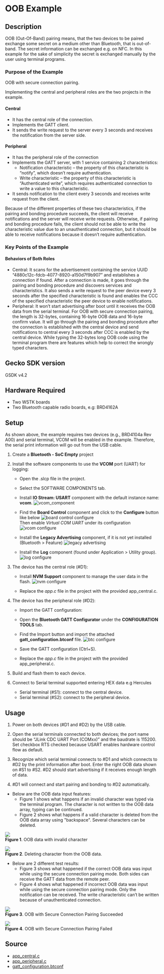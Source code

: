 <!--Author: Arnold Kalvach -->

# OOB Example #

## Description ##

OOB (Out-Of-Band) pairing means, that the two devices to be paired exchange some secret on a medium other than Bluetooth, that is out-of-band. The secret information can be exchanged e.g. on NFC. In this example for the sake of simplicity the secret is exchanged manually by the user using terminal programs.

### Purpose of the Example ###

OOB with secure connection pairing.

Implementing the central and peripheral roles are the two projects in the example.

#### Central ####

* It has the central role of the connection.
* Implements the GATT client.
* It sends the write request to the server every 3 seconds and receives the notification from the server side.

#### Peripheral ####

* It has the peripheral role of the connection
* Implements the GATT server, with 1 service containing 2 characteristics:
   *  Notification characteristic – the property of this characteristic is “notify”, which doesn’t require authentication.
   *  Write characteristic – the property of this characteristic is “Authenticated write”, which requires authenticated connection to write a value to this characteristic.
* It sends notification to the client every 3 seconds and receives write request from the client.

Because of the different properties of these two characteristics, if the pairing and bonding procedure succeeds, the client will receive notifications and the server will receive write requests. Otherwise, if pairing and bonding procedure fails, the client should not be able to write the characteristic value due to an unauthenticated connection, but it should be able to receive notifications because it doesn’t require authentication.

### Key Points of the Example ###


#### Behaviors of Both Roles ####

* Central: It scans for the advertisement containing the service UUID “4880c12c-fdcb-4077-8920-a150d7f9b907” and establishes a connection if found. After a connection is made, it goes through the pairing and bonding procedure and discovers services and characteristics. It also sends a write request to the peer device every 3 seconds after the specified characteristic is found and enables the CCC of the specified characteristic the peer device to enable notifications.
* Peripheral: It won’t start advertising after boot until it receives the OOB data from the serial terminal. For OOB with secure connection pairing, the length is 32-bytes, containing 16-byte OOB data and 16-byte confirm value. It will go through the pairing and bonding procedure after the connection is established with the central device and send notifications to central every 3 seconds after CCC is enabled by the central device. While typing the 32-bytes long OOB code using the terminal program there are features which help to correct the wrongly typed characters.  

## Gecko SDK version ##

GSDK v4.2

## Hardware Required ##

- Two WSTK boards
- Two Bluetooth capable radio boards, e.g: BRD4162A

## Setup ##

As shown above, the example requires two devices (e.g., BRD4104a Rev A00) and serial terminal, VCOM will be enabled in the example. Therefore, the serial print information will go out from the USB cable.

1. Create a **Bluetooth - SoC Empty** project

2. Install the software components to use the **VCOM** port (UART) for logging:
   - Open the .slcp file in the project.

   - Select the SOFTWARE COMPONENTS tab.

   - Install **IO Stream: USART** component with the default instance name: **vcom**.
   ![vcom_component](images/install_usart.png)

   - Find the **Board Control** component and click to the **Configure** button like below
   ![board control configure](images/board_control_configure.png)  
   Then enable *Virtual COM UART* under its configuration
   ![vcom configure](images/enable_vir_com.png)

   - Install the **Legacy Advertising** component, if it is not yet installed (Bluetooth > Feature)
   ![legacy advertising](images/legacy.png)

   - Install the **Log** component (found under Application > Utility group).  
   ![log configure](images/log.png)

3. The device has the central role (#D1):
   - Install **NVM Support** component to manage the user data in the flash.
   ![nvm configure](images/nvm.png)

   - Replace the *app.c* file in the project with the provided app_central.c.
  
4. The device has the peripheral role (#D2):  
   - Import the GATT configuration:        
    - Open the **Bluetooth GATT Configurator** under the **CONFIGURATION TOOLS** tab.
    - Find the Import button and import the attached **gatt_configuration.btconf** file.
    ![btc configure](images/btconf.png)
    - Save the GATT configuration (Ctrl+S).  

   -	Replace the *app.c* file in the project with the provided app_peripheral.c.  

5. Build and flash them to each device.

6. Connect to Serial terminal supported entering HEX data e.g Hercules
   - Serial terminal (#S1): connect to the central device. 
   - Serial terminal (#S2): connect to the peripheral device.

## Usage

1.  Power on both devices (#D1 and #D2) by the USB cable.

2.  Open the serial terminals connected to both devices; the port name should be “JLink CDC UART Port (COMxx)” and the baudrate is 115200. Set checkbox RTS checked because USART enables hardware control flow as default.

3.  Recognize which serial terminal connects to #D1 and which connects to #D2 by the print information after boot. Enter the right OOB data shown on #S1 to #S2. #D2 should start advertising if it receives enough length of data.

4.  #D1 will connect and start pairing and bonding to #D2 automatically.

* Below are the OOB data input features:
  * Figure 1 shows what happens if an invalid character was typed via the terminal program. The character is not written to the OOB data array, typing can be continued.
  * Figure 2 shows what happens if a valid character is deleted from the OOB data array using "backspace". Several characters can be deleted.

![](images/1.jpg)  
**Figure 1**. OOB data with invalid character

![](images/2.jpg)  
**Figure 2**. Deleting character from the OOB data.

* Below are 2 different test results:
  * Figure 3 shows what happened if the correct OOB data was input while using the secure connection pairing mode. Both sides can receive the GATT data from the remote peer.
  * Figure 4 shows what happened if incorrect OOB data was input while using the secure connection pairing mode. Only the notification can be received. The write characteristic can’t be written because of unauthenticated connection.

![](images/3.jpg)  
**Figure 3**. OOB with Secure Connection Pairing Succeeded

![](images/4.jpg)  
**Figure 4**. OOB with Secure Connection Pairing Failed

## Source

* [app_central.c](src/central/app.c)
* [app_peripheral.c](src/peripherial/app.c)
* [gatt_configuration.btconf](config/gatt_configuration.btconf)


